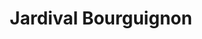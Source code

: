 ---
title: "Jardival Bourguignon"
url: /bourguignon/jardival-bourguignon/
shop: centre de jardinage
---